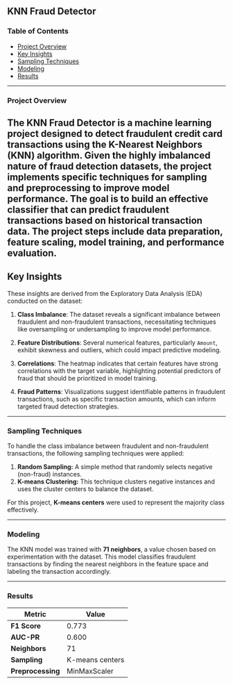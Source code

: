 ## KNN Fraud Detector

### Table of Contents
- [Project Overview](#project-overview)
- [Key Insights](#key-insights) 
- [Sampling Techniques](#sampling-techniques)
- [Modeling](#modeling)
- [Results](#results)

---

### Project Overview
The **KNN Fraud Detector** is a machine learning project designed to detect fraudulent credit card transactions using the K-Nearest Neighbors (KNN) algorithm. Given the highly imbalanced nature of fraud detection datasets, the project implements specific techniques for sampling and preprocessing to improve model performance. The goal is to build an effective classifier that can predict fraudulent transactions based on historical transaction data. The project steps include data preparation, feature scaling, model training, and performance evaluation.
---


## Key Insights 

These insights are derived from the Exploratory Data Analysis (EDA) conducted on the dataset:

1. **Class Imbalance**: The dataset reveals a significant imbalance between fraudulent and non-fraudulent transactions, necessitating techniques like oversampling or undersampling to improve model performance.

2. **Feature Distributions**: Several numerical features, particularly `Amount`, exhibit skewness and outliers, which could impact predictive modeling.

3. **Correlations**: The heatmap indicates that certain features have strong correlations with the target variable, highlighting potential predictors of fraud that should be prioritized in model training.

4. **Fraud Patterns**: Visualizations suggest identifiable patterns in fraudulent transactions, such as specific transaction amounts, which can inform targeted fraud detection strategies.


---

### Sampling Techniques
To handle the class imbalance between fraudulent and non-fraudulent transactions, the following sampling techniques were applied:

1. **Random Sampling:** A simple method that randomly selects negative (non-fraud) instances.
2. **K-means Clustering:** This technique clusters negative instances and uses the cluster centers to balance the dataset.

For this project, **K-means centers** were used to represent the majority class effectively.

---

### Modeling
The KNN model was trained with **71 neighbors**, a value chosen based on experimentation with the dataset. This model classifies fraudulent transactions by finding the nearest neighbors in the feature space and labeling the transaction accordingly.

---

### Results

| Metric        | Value          |
|---------------|----------------|
| **F1 Score**  | 0.773          |
| **AUC-PR**    | 0.600          |
| **Neighbors** | 71             |
| **Sampling**  | K-means centers|
| **Preprocessing** | MinMaxScaler|
